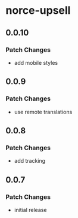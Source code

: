 # norce-upsell

## 0.0.10

### Patch Changes

- add mobile styles

## 0.0.9

### Patch Changes

- use remote translations

## 0.0.8

### Patch Changes

- add tracking

## 0.0.7

### Patch Changes

- initial release
